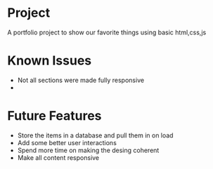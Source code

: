 # Project
A portfolio project to show our favorite things using basic html,css,js

# Known Issues
- Not all sections were made fully responsive
- 

# Future Features
- Store the items in a database and pull them in on load
- Add some better user interactions
- Spend more time on making the desing coherent
- Make all content responsive
